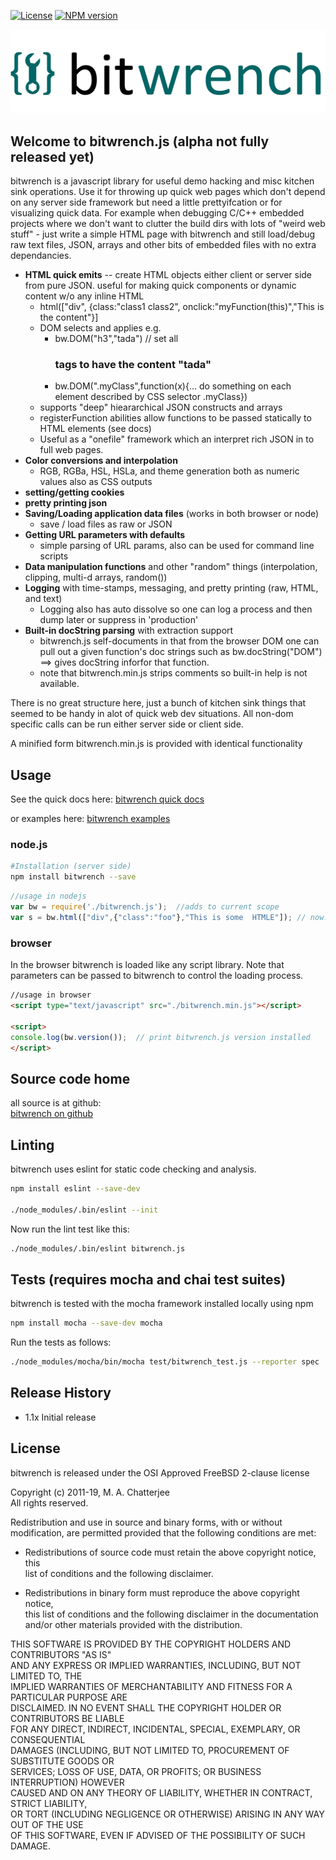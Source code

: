 [![License](https://img.shields.io/badge/License-BSD%202--Clause-blue.svg)](https://opensource.org/licenses/BSD-2-Clause)
[![NPM version](https://img.shields.io/npm/v/bitwrench.svg?style=flat-square)](https://www.npmjs.com/package/bitwrench)

[![bitwrench](./images/bitwrench-logo-med.png)](http://www.deftio.com/bitwrench)

## Welcome to bitwrench.js (alpha not fully released yet)

bitwrench is a javascript library for useful demo hacking and misc kitchen sink operations.  Use it for throwing up quick web pages which don't depend on any server side framework but need a little prettyifcation or for visualizing quick data.  For example when debugging C/C++ embedded projects where we don't want to clutter the build dirs with lots of "weird web stuff" - just write a simple HTML page with bitwrench and still load/debug raw text files, JSON, arrays and other bits of embedded files with no extra dependancies.


* **HTML quick emits** -- create HTML objects either client or server side from pure JSON.  useful for making quick components or dynamic content w/o any inline HTML
	* html(["div", {class:"class1 class2", onclick:"myFunction(this)","This is the content"}] 
	* DOM selects and applies e.g. 
		* bw.DOM("h3","tada") // set all <h3> tags to have the content "tada"
		* bw.DOM(".myClass",function(x){... do something on each element described by CSS selector .myClass})
	* supports "deep" hieararchical JSON constructs and arrays
	* registerFunction abilities allow functions to be passed statically to HTML elements (see docs)
	* Useful as a "onefile" framework which an interpret rich JSON in to full web pages.  
* **Color conversions and interpolation**
	* RGB, RGBa, HSL, HSLa, and theme generation both as numeric values also as CSS outputs
* **setting/getting cookies**   
* **pretty printing json**
* **Saving/Loading application data files** (works in both browser or node)
	* save / load files as raw or JSON 
* **Getting URL parameters with defaults**
	* simple parsing of URL params, also can be  used for command line scripts
* **Data manipulation functions** and other "random" things (interpolation, clipping, multi-d arrays, random())
* **Logging** with time-stamps, messaging, and pretty printing (raw, HTML, and text) 
	* Logging also has auto dissolve so one can log a process and then dump later or suppress in 'production'
* **Built-in docString parsing** with extraction support 
	* bitwrench.js self-documents in that from the browser DOM one can pull out a given function's doc strings such as bw.docString("DOM") ==> gives docString inforfor that function.
	* note that bitwrench.min.js strips comments so built-in help is not available.


There is no great structure here, just a bunch of kitchen sink things that seemed to be handy in alot of quick web dev situations.    All non-dom specific calls can be run either server side or client side.

A minified form bitwrench.min.js is provided with identical functionality

## Usage 
See the quick docs here:
[bitwrench quick docs](./quick-docs.html)

or examples here:
[bitwrench examples](./examples)

### node.js
```bash
#Installation (server side)  
npm install bitwrench --save 
```

```javascript
//usage in nodejs
var bw = require('./bitwrench.js');  //adds to current scope
var s = bw.html(["div",{"class":"foo"},"This is some  HTMLE"]); // now... ===> s = "<div class='foo'>This is some HTMLE</div>

```

### browser
In the browser bitwrench is loaded like any script library.  Note that parameters can be passed to bitwrench to control the loading process.
```html
//usage in browser
<script type="text/javascript" src="./bitwrench.min.js"></script>

<script>
console.log(bw.version());  // print bitwrench.js version installed
</script>
```
 

## Source code home  
all source is at github:  
[bitwrench on github](http://github.com/deftio/bitwrench)  


## Linting 
bitwrench uses eslint for static code checking and analysis.

```bash
npm install eslint --save-dev

./node_modules/.bin/eslint --init

```
Now run the lint test like this:
```bash
./node_modules/.bin/eslint bitwrench.js   
```

## Tests  (requires mocha and chai test suites)  
bitwrench is tested with the mocha framework installed locally using npm

```bash
npm install mocha --save-dev mocha

```

Run the tests as follows:
```bash
./node_modules/mocha/bin/mocha test/bitwrench_test.js --reporter spec

```

## Release History  
* 1.1x Initial release  
  
## License  
bitwrench is released under the OSI Approved FreeBSD 2-clause license  

Copyright (c) 2011-19, M. A. Chatterjee <deftio at deftio dot com>  
All rights reserved.  
  
Redistribution and use in source and binary forms, with or without  
modification, are permitted provided that the following conditions are met:  
  
* Redistributions of source code must retain the above copyright notice, this  
  list of conditions and the following disclaimer.  

* Redistributions in binary form must reproduce the above copyright notice,  
  this list of conditions and the following disclaimer in the documentation  
  and/or other materials provided with the distribution.  

THIS SOFTWARE IS PROVIDED BY THE COPYRIGHT HOLDERS AND CONTRIBUTORS "AS IS"  
AND ANY EXPRESS OR IMPLIED WARRANTIES, INCLUDING, BUT NOT LIMITED TO, THE  
IMPLIED WARRANTIES OF MERCHANTABILITY AND FITNESS FOR A PARTICULAR PURPOSE ARE  
DISCLAIMED. IN NO EVENT SHALL THE COPYRIGHT HOLDER OR CONTRIBUTORS BE LIABLE  
FOR ANY DIRECT, INDIRECT, INCIDENTAL, SPECIAL, EXEMPLARY, OR CONSEQUENTIAL  
DAMAGES (INCLUDING, BUT NOT LIMITED TO, PROCUREMENT OF SUBSTITUTE GOODS OR  
SERVICES; LOSS OF USE, DATA, OR PROFITS; OR BUSINESS INTERRUPTION) HOWEVER  
CAUSED AND ON ANY THEORY OF LIABILITY, WHETHER IN CONTRACT, STRICT LIABILITY,  
OR TORT (INCLUDING NEGLIGENCE OR OTHERWISE) ARISING IN ANY WAY OUT OF THE USE  
OF THIS SOFTWARE, EVEN IF ADVISED OF THE POSSIBILITY OF SUCH DAMAGE.  




